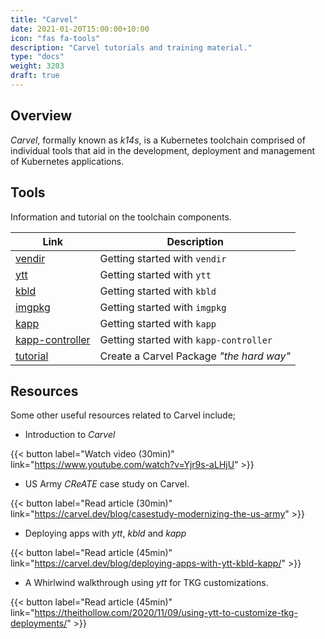 ```yaml
---
title: "Carvel"
date: 2021-01-20T15:00:00+10:00
icon: "fas fa-tools"
description: "Carvel tutorials and training material."
type: "docs"
weight: 3203
draft: true
---
```


## Overview

_Carvel_, formally known as _k14s_, is a Kubernetes toolchain comprised of individual tools that aid in the development, deployment and management of Kubernetes applications.

## Tools

Information and tutorial on the toolchain components.

| Link                               | Description                              |
| ---------------------------------- | ---------------------------------------- |
| [vendir](vendir)                   | Getting started with `vendir`            |
| [ytt](ytt)                         | Getting started with `ytt`               |
| [kbld](kbld)                       | Getting started with `kbld`              |
| [imgpkg](imgpkg)                   | Getting started with `imgpkg`            |
| [kapp](kapp)                       | Getting started with `kapp`              |
| [kapp-controller](kapp-controller) | Getting started with `kapp-controller`   |
| [tutorial](tutorial)               | Create a Carvel Package _"the hard way"_ |

## Resources

Some other useful resources related to Carvel include;

- Introduction to _Carvel_

{{< button label="Watch video (30min)" link="https://www.youtube.com/watch?v=Yjr9s-aLHjU" >}}
<br/>

- US Army _CReATE_ case study on Carvel.

{{< button label="Read article (30min)" link="https://carvel.dev/blog/casestudy-modernizing-the-us-army" >}}
<br/>

- Deploying apps with _ytt_, _kbld_ and _kapp_

{{< button label="Read article (45min)" link="https://carvel.dev/blog/deploying-apps-with-ytt-kbld-kapp/" >}}
<br/>

- A Whirlwind walkthrough using _ytt_ for TKG customizations.

{{< button label="Read article (45min)" link="https://theithollow.com/2020/11/09/using-ytt-to-customize-tkg-deployments/" >}}
<br/>
